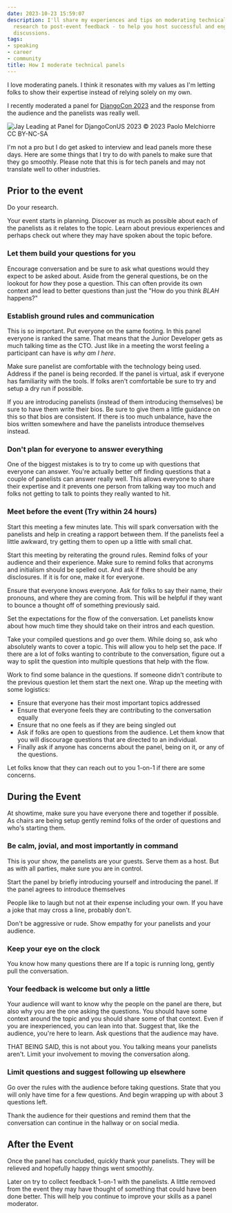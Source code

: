 ```yaml
---
date: 2023-10-23 15:59:07
description: I'll share my experiences and tips on moderating technical panels - from
  research to post-event feedback - to help you host successful and engaging tech
  discussions.
tags:
- speaking
- career
- community
title: How I moderate technical panels
---
```


I love moderating panels. I think it resonates with my values as I'm letting folks to show their expertise instead of relying solely on my own.

I recently moderated a panel for [DjangoCon 2023](https://2023.djangocon.us/talks/panel-discussion-who-put-me-in-charge/) and the response from the audience and the panelists was really well.

![Jay Leading at Panel for DjangoConUS 2023](https://kjaymiller.azureedge.net/media/jay-leading-panel-DCSU.jpg)
© 2023 Paolo Melchiorre CC BY-NC-SA

I'm not a pro but I do get asked to interview and lead panels more these days. Here are some things that I try to do with panels to make sure that they go smoothly. Please note that this is for tech panels and may not translate well to other industries.

## Prior to the event

Do your research.

Your event starts in planning. Discover as much as possible about each of the panelists as it relates to the topic. Learn about previous experiences and perhaps check out where they may have spoken about the topic before.

### Let them build your questions for you

Encourage conversation and be sure to ask what questions would they expect to be asked about. Aside from the general questions, be on the lookout for _how_ they pose a question. This can often provide its own context and lead to better questions than just the "How do you think _BLAH_ happens?"

### Establish ground rules and communication

This is so important. Put everyone on the same footing. In this panel everyone is ranked the same. That means that the Junior Developer gets as much talking time as the CTO. Just like in a meeting the worst feeling a participant can have is _why am I here_.

Make sure panelist are comfortable with the technology being used. Address if the panel is being recorded. If the panel is virtual, ask if everyone has familiarity with the tools. If folks aren't comfortable be sure to try and setup a dry run if possible.

If you are introducing panelists (instead of them introducing themselves) be sure to have them write their bios. Be sure to give them a little guidance on this so that bios are consistent. If there is too much unbalance, have the bios written somewhere and have the panelists introduce themselves instead.

### Don't plan for everyone to answer everything

One of the biggest mistakes is to try to come up with questions that everyone can answer. You're actually better off finding questions that a couple of panelists can answer really well. This allows everyone to share their expertise and it prevents one person from talking way too much and folks not getting to talk to points they really wanted to hit.

### Meet before the event (Try within 24 hours)

Start this meeting a few minutes late. This will spark conversation with the panelists and help in creating a rapport between them. If the panelists feel a little awkward, try getting them to open up a little with small chat.

Start this meeting by reiterating the ground rules. Remind folks of your audience and their experience. Make sure to remind folks that acronyms and initialism should be spelled out. And ask if there should be any disclosures. If it is for one, make it for everyone.

Ensure that everyone knows everyone. Ask for folks to say their name, their pronouns, and where they are coming from. This will be helpful if they want to bounce a thought off of something previously said.

Set the expectations for the flow of the conversation. Let panelists know about how much time they should take on their intros and each question.

Take your compiled questions and go over them. While doing so, ask who absolutely wants to cover a topic. This will allow you to help set the pace. If there are a lot of folks wanting to contribute to the conversation, figure out a way to split the question into multiple questions that help with the flow.

Work to find some balance in the questions. If someone didn't contribute to the previous question let them start the next one.
Wrap up the meeting with some logistics:

- Ensure that everyone has their most important topics addressed
- Ensure that everyone feels they are contributing to the conversation equally
- Ensure that no one feels as if they are being singled out
- Ask if folks are open to questions from the audience. Let them know that you will discourage questions that are directed to an individual.
- Finally ask if anyone has concerns about the panel, being on it, or any of the questions.

Let folks know that they can reach out to you 1-on-1 if there are some concerns.

## During the Event

At showtime, make sure you have everyone there and together if possible. As chairs are being setup gently remind folks of the order of questions and who's starting them.

### Be calm, jovial, and most importantly in command

This is your show, the panelists are your guests. Serve them as a host. But as with all parties, make sure you are in control.

Start the panel by briefly introducing yourself and introducing the panel. If the panel agrees to introduce themselves

People like to laugh but not at their expense including your own. If you have a joke that may cross a line, probably don't.

Don't be aggressive or rude. Show empathy for your panelists and your audience.

### Keep your eye on the clock

You know how many questions there are
If a topic is running long, gently pull the conversation.

### Your feedback is welcome but only a little

Your audience will want to know why the people on the panel are there, but also why you are the one asking the questions. You should have some context around the topic and you should share some of that context. Even if you are inexperienced, you can lean into that. Suggest that, like the audience, you're here to learn. Ask questions that the audience may have.

THAT BEING SAID, this is not about you. You talking means your panelists aren't. Limit your involvement to moving the conversation along.

### Limit questions and suggest following up elsewhere

Go over the rules with the audience before taking questions. State that you will only have time for a few questions. And begin wrapping up with about 3 questions left.

Thank the audience for their questions and remind them that the conversation can continue in the hallway or on social media.

## After the Event

Once the panel has concluded, quickly thank your panelists. They will be relieved and hopefully happy things went smoothly.

Later on try to collect feedback 1-on-1 with the panelists. A little removed from the event they may have thought of something that could have been done better. This will help you continue to improve your skills as a panel moderator.
